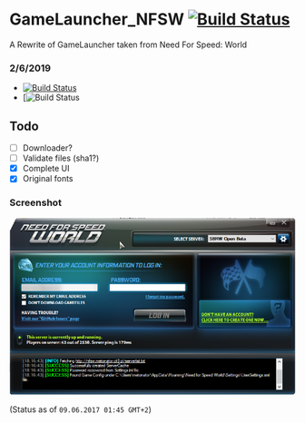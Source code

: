 # GameLauncher_NFSW [![Build Status](https://img.shields.io/badge/build-passing-brightgreen.svg?branch=master)](https://github.com/metonator/GameLauncher_NFSW/latest)
A Rewrite of GameLauncher taken from Need For Speed: World

### 2/6/2019
- [![Build Status](https://img.shields.io/badge/build-failing-red.svg?branch=master)](https://github.com/metonator/GameLauncher_NFSW/latest)
- [![Build Status](https://img.shields.io/badge/Last%20Commit-Oct%2028%2C%202017-informational.svg)

## Todo
- [ ] Downloader?
- [ ] Validate files (sha1?)
- [X] Complete UI
- [X] Original fonts

### Screenshot
![](screenshot.png)

(Status as of `09.06.2017 01:45 GMT+2`)
